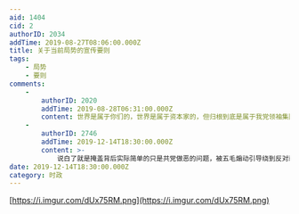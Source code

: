 ```yaml
---
aid: 1404
cid: 2
authorID: 2034
addTime: 2019-08-27T08:06:00.000Z
title: 关于当前局势的宣传要则
tags:
    - 局势
    - 要则
comments:
    -
        authorID: 2020
        addTime: 2019-08-28T06:31:00.000Z
        content: 世界是属于你们的，世界是属于资本家的，但归根到底是属于我党领袖集团的
    -
        authorID: 2746
        addTime: 2019-12-14T18:30:00.000Z
        content: >-
            说白了就是掩盖背后实际简单的只是共党做恶的问题，被五毛煽动引导绕到反对就是独立，反对就是无端暴力，反对就是造乱等基本五毛说辞上了。这差不多是14年的初期水准，复杂度倒是不高
date: 2019-12-14T18:30:00.000Z
category: 时政
---
```


[https://i.imgur.com/dUx75RM.png](https://i.imgur.com/dUx75RM.png)
